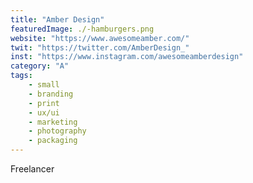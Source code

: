 ```yaml
---
title: "Amber Design"
featuredImage: ./-hamburgers.png
website: "https://www.awesomeamber.com/"
twit: "https://twitter.com/AmberDesign_"
inst: "https://www.instagram.com/awesomeamberdesign"
category: "A"
tags:
    - small
    - branding
    - print
    - ux/ui
    - marketing
    - photography
    - packaging
---
```


Freelancer
